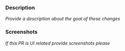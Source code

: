 ### Description

_Provide a description about the goal of these changes_

### Screenshots

_If this PR is UI related provide screenshots please_
